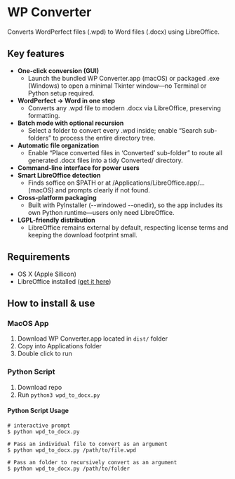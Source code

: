 # WP Converter

Converts WordPerfect files (.wpd) to Word files (.docx) using LibreOffice.

## Key features

* **One-click conversion (GUI)**
  * Launch the bundled WP Converter.app (macOS) or packaged .exe (Windows) to open a minimal Tkinter window—no Terminal or Python setup required.
* **WordPerfect → Word in one step**
  * Converts any .wpd file to modern .docx via LibreOffice, preserving formatting.
* **Batch mode with optional recursion**
  * Select a folder to convert every .wpd inside; enable “Search sub-folders” to process the entire directory tree.
* **Automatic file organization**
  * Enable “Place converted files in ‘Converted’ sub-folder” to route all generated .docx files into a tidy Converted/ directory.
* **Command-line interface for power users**
* **Smart LibreOffice detection**
  * Finds soffice on $PATH or at /Applications/LibreOffice.app/... (macOS) and prompts clearly if not found.
* **Cross-platform packaging**
  * Built with PyInstaller (--windowed --onedir), so the app includes its own Python runtime—users only need LibreOffice.
* **LGPL-friendly distribution**
  * LibreOffice remains external by default, respecting license terms and keeping the download footprint small.

## Requirements

* OS X (Apple Silicon)
* LibreOffice installed ([get it here](https://www.libreoffice.org))

## How to install & use

### MacOS App

1. Download WP Converter.app located in `dist/` folder
2. Copy into Applications folder
3. Double click to run

### Python Script

1. Download repo
2. Run `python3 wpd_to_docx.py`

#### Python Script Usage

```
# interactive prompt
$ python wpd_to_docx.py 

# Pass an individual file to convert as an argument 
$ python wpd_to_docx.py /path/to/file.wpd

# Pass an folder to recursively convert as an argument 
$ python wpd_to_docx.py /path/to/folder

```
